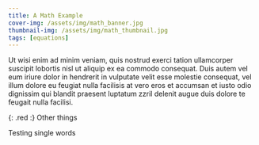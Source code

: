 ```yaml
---
title: A Math Example
cover-img: /assets/img/math_banner.jpg
thumbnail-img: /assets/img/math_thumbnail.jpg
tags: [equations]
---
```


Ut wisi enim ad minim veniam, quis nostrud exerci tation ullamcorper suscipit lobortis nisl ut aliquip ex ea commodo consequat. Duis autem vel eum iriure dolor in hendrerit in vulputate velit esse molestie consequat, vel illum dolore eu feugiat nulla facilisis at vero eros et accumsan et iusto odio dignissim qui blandit praesent luptatum zzril delenit augue duis dolore te feugait nulla facilisi. 

{: .red :}
Other things

Testing <span class="red">single</span> words